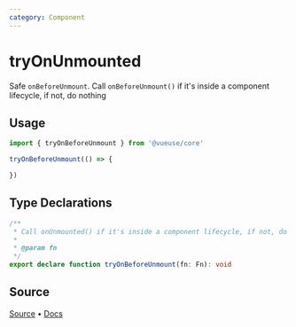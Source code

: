 ```yaml
---
category: Component
---
```


# tryOnUnmounted

Safe `onBeforeUnmount`. Call `onBeforeUnmount()` if it's inside a component lifecycle, if not, do nothing

## Usage

```js
import { tryOnBeforeUnmount } from '@vueuse/core'

tryOnBeforeUnmount(() => {

})
```


<!--FOOTER_STARTS-->
## Type Declarations

```typescript
/**
 * Call onUnmounted() if it's inside a component lifecycle, if not, do nothing
 *
 * @param fn
 */
export declare function tryOnBeforeUnmount(fn: Fn): void
```

## Source

[Source](https://github.com/vueuse/vueuse/blob/main/packages/shared/tryOnBeforeUnmount/index.ts) • [Docs](https://github.com/vueuse/vueuse/blob/main/packages/shared/tryOnBeforeUnmount/index.md)


<!--FOOTER_ENDS-->
